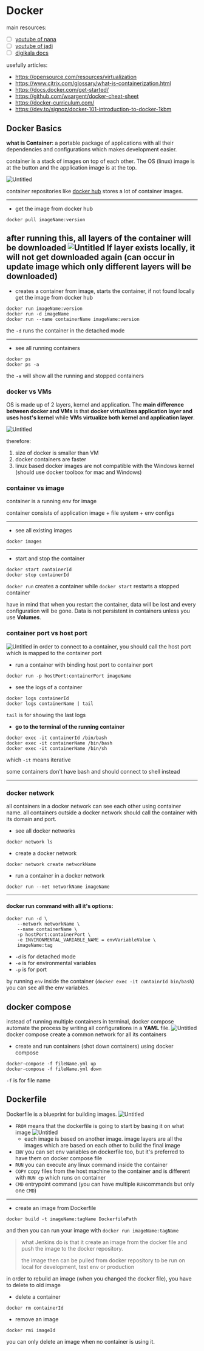 # Docker
main resources: 
- [ ] [youtube of nana](https://www.youtube.com/watch?v=3c-iBn73dDE&t=1756s)
- [ ] [youtube of jadi](https://www.youtube.com/watch?v=_jKNnHROiC0&t=806s)
- [ ] [digikala docs](https://docs.digikala.com/display/onboarding/Introduction+to+Docker+and+containerization)

usefully articles:
- https://opensource.com/resources/virtualization
- https://www.citrix.com/glossary/what-is-containerization.html
- https://docs.docker.com/get-started/
- https://github.com/wsargent/docker-cheat-sheet
- https://docker-curriculum.com/
- https://dev.to/signoz/docker-101-introduction-to-docker-1kbm

## Docker Basics
**what is Container**: a portable package of applications with all their dependencies and configurations which makes development easier.

container is a stack of images on top of each other. The OS (linux) image is at the button and the application image is at the top.

![Untitled](static/container.png)

container repositories like [docker hub](https://hub.docker.com/) stores a lot of container images.

---
* get the image from docker hub
```commandline
docker pull imageName:version
```
after running this, all layers of the container will be downloaded
![Untitled](static/layersOfImages.png)
If layer exists locally, it will not get downloaded again (can occur in update image which only different layers will be downloaded) 
---
* creates a container from image, starts the container, if not found locally get the image from docker hub
```commandline
docker run imageName:version
docker run -d imageName
docker run --name containerName imageName:version
```
the `-d` runs the container in the detached mode

---
* see all running containers
```commandline
docker ps
docker ps -a
```
the `-a` will show all the running and stopped containers

### docker vs VMs
OS is made up of 2 layers, kernel and application.
The **main difference between docker and VMs** is that **docker virtualizes application layer and uses host's kernel** while **VMs virtualize both kernel and application layer**.

![Untitled](static/dockerVsVMs.png)

therefore:
1. size of docker is smaller than VM
2. docker containers are faster
3. linux based docker images are not compatible with the Windows kernel (should use docker toolbox for mac and Windows)

### container vs image
container is a running env for image

container consists of application image + file system + env configs

---
* see all existing images
```commandline
docker images
```
---
* start and stop the container
```commandline
docker start containerId
docker stop containerId
```
`docker run` creates a container while `docker start` restarts a stopped container 

have in mind that when you restart the container, data will be lost and every configuration will be gone. Data is not persistent in containers unless you use **Volumes**.

### container port vs host port
![Untitled](static/containerAndHostPorts.png)
in order to connect to a container, you should call the host port which is mapped to the container port
* run a container with binding host port to container port
```commandline
docker run -p hostPort:containerPort imageName
```
* see the logs of a container
```commandline
docker logs containerId
docker logs containerName | tail
```
`tail` is for showing the last logs
* **go to the terminal of the running container**
```commandline
docker exec -it containerId /bin/bash
docker exec -it containerName /bin/bash
docker exec -it containerName /bin/sh
```
which `-it` means iterative

some containers don't have bash and should connect to shell instead

---

### docker network
all containers in a docker network can see each other using container name. 
all containers outside a docker network should call the container with its domain and port.
* see all docker networks
```commandline
docker network ls
```
* create a docker network
```commandline
docker network create networkName
```
* run a container in a docker network
```commandline
docker run --net networkName imageName
```
---

#### docker run command with all it's options:
```commandline
docker run -d \
    --network networkName \
    --name containerName \
    -p hostPort:containerPort \
    -e INVIRONMENTAL_VARIABLE_NAME = envVariableValue \
    imageName:tag
```
* `-d` is for detached mode
* `-e` is for environmental variables
* `-p` is for port

by running `env` inside the container (`docker exec -it containrId bin/bash`) you can see all the env variables.
## docker compose
instead of running multiple containers in terminal, docker compose automate the process by writing all configurations in a **YAML** file.
![Untitled](static/dockerCompose.png)
docker compose create a common network for all its containers 
* create and run containers (shot down containers) using docker compose
```commandline
docker-compose -f fileName.yml up
docker-compose -f fileName.yml down
```
`-f` is for file name
## Dockerfile
Dockerfile is a blueprint for building images.
![Untitled](static/Dockerfile.png)
* `FROM` means that the dockerfile is going to start by basing it on what image
![Untitled](static/imageLayers.png)
  * each image is based on another image. image layers are all the images which are based on each other to build the final image
* `ENV` you can set env variables on dockerfile too, but it's preferred to have them on docker compose file
* `RUN` you can execute any linux command inside the container
* `COPY` copy files from the host machine  to the container and is different with `RUN cp` which runs on container
* `CMD` entrypoint command (you can have multiple `RUN`commands but only one `CMD`)
---
* create an image from Dockerfile
```commandline
docker build -t imageName:tagName DockerfilePath
```
and then you can run your image with `docker run imageName:tagName`
> what Jenkins do is that it create an image from the docker file and push the image to the docker repository. 
> 
> the image then can be pulled from docker repository to be run on local for development, test env or production 

in order to rebuild an image (when you changed the docker file), you have to delete to old image
* delete a container
```commandline
docker rm containerId
```
* remove an image
```commandline
docker rmi imageId
```
you can only delete an image when no container is using it.
